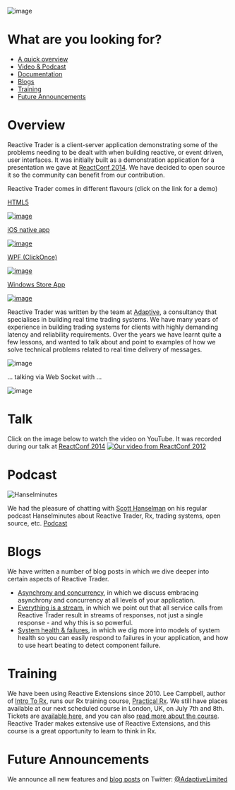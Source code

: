 ![image](https://raw.githubusercontent.com/AdaptiveConsulting/ReactiveTrader/master/images/adaptive-logo.png)

# What are you looking for?

 - [A quick overview](#overview)
 - [Video & Podcast](#video-and-podcast)
 - [Documentation](https://github.com/AdaptiveConsulting/ReactiveTrader/wiki)
 - [Blogs](#blogs)
 - [Training](#training)
 - [Future Announcements](#future-annoucements)

# Overview

Reactive Trader is a client-server application demonstrating some of the problems needing to be dealt with when building reactive, or event driven, user interfaces. It was initially built as a demonstration application for a presentation we gave at [ReactConf 2014](http://reactconf.com/). We have decided to open source it so the community can benefit from our contribution.

Reactive Trader comes in different flavours (click on the link for a demo)
 
[HTML5](https://reactivetrader.azurewebsites.net/)

[![image](https://raw.githubusercontent.com/AdaptiveConsulting/ReactiveTrader/master/images/web.png)](https://reactivetrader.azurewebsites.net/)

[iOS native app](https://itunes.apple.com/gb/app/reactivetrader/id892239109?mt=8)

[![image](https://raw.githubusercontent.com/AdaptiveConsulting/ReactiveTrader/master/images/ios.png)](https://itunes.apple.com/gb/app/reactivetrader/id892239109?mt=8)

[WPF (ClickOnce)](https://reactivetrader.blob.core.windows.net/client/Adaptive.ReactiveTrader.application)

[![image](https://raw.githubusercontent.com/AdaptiveConsulting/ReactiveTrader/master/images/wpf.png)](https://reactivetrader.blob.core.windows.net/client/Adaptive.ReactiveTrader.application)
  
[Windows Store App](http://apps.microsoft.com/windows/app/reactive-trader/a2c622c5-ef66-4653-911f-688fe79ac999)

[![image](https://raw.githubusercontent.com/AdaptiveConsulting/ReactiveTrader/master/images/winstore.png)](http://apps.microsoft.com/windows/app/reactive-trader/a2c622c5-ef66-4653-911f-688fe79ac999)


Reactive Trader was written by the team at [Adaptive](http://weareadaptive.com), a consultancy that specialises in building real time trading systems. We have many years of experience in building trading systems for clients with highly demanding latency and reliability requirements. Over the years we have learnt quite a few lessons, and wanted to talk about and point to examples of how we solve technical problems related to real time delivery of messages.

![image](https://f.cloud.github.com/assets/1256913/2470980/8e95e5c6-b01c-11e3-9311-cc17a7c1b191.png)

... talking via Web Socket with ...

![image](https://f.cloud.github.com/assets/1256913/2470993/d7f153ea-b01c-11e3-9c0c-ac8c8261299a.png)

# Talk

Click on the image below to watch the video on YouTube.  It was recorded during our talk at [ReactConf 2014](http://reactconf.com/)
[![Our video from ReactConf 2012](http://img.youtube.com/vi/Tp5mRlHwZ7M/0.jpg)](http://www.youtube.com/watch?v=Tp5mRlHwZ7M)

# Podcast

![Hanselminutes](http://www.hanselman.com/images/blog-hanselminutes.png)

We had the pleasure of chatting with [Scott Hanselman](http://www.hanselman.com/) on his regular podcast Hanselminutes about Reactive Trader, Rx, trading systems, open source, etc.
[Podcast](http://www.hanselminutes.com/428/creating-reactive-user-interfaces-with-adaptive-consultings-reactive-trader)

# Blogs

We have written a number of blog posts in which we dive deeper into certain aspects of Reactive Trader.

- [Asynchrony and concurrency](http://weareadaptive.com/blog/2014/04/18/asynchrony-concurrency/), in which we discuss embracing asynchrony and concurrency at all levels of your application.
- [Everything is a stream](http://weareadaptive.com/blog/2014/05/05/everything-is-a-stream/), in which we point out that all service calls from Reactive Trader result in streams of responses, not just a single response - and why this is so powerful.
- [System health & failures](http://weareadaptive.com/blog/2014/06/16/system-health-failures/), in which we dig more into models of system health so you can easily respond to failures in your application, and how to use heart beating to detect component failure.

# Training

We have been using Reactive Extensions since 2010. Lee Campbell, author of [Intro To Rx](http://www.introtorx.com/), runs our Rx training course, [Practical Rx](http://weareadaptive.com/training). We still have places available at our next scheduled course in London, UK, on July 7th and 8th. Tickets are [available here](https://ti.to/adaptive/rxtraining), and you can also [read more about the course](http://weareadaptive.com/training). Reactive Trader makes extensive use of Reactive Extensions, and this course is a great opportunity to learn to think in Rx.

# Future Announcements

We announce all new features and [blog posts](http://weareadaptive.com/blog/) on Twitter: [@AdaptiveLimited](https://twitter.com/AdaptiveLimited)
